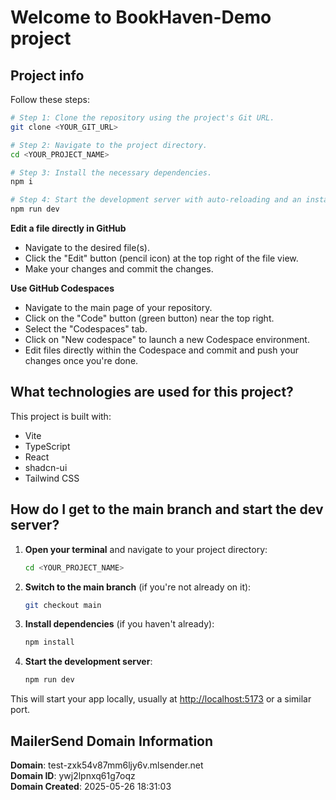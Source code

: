 # Welcome to BookHaven-Demo project

## Project info

Follow these steps:

```sh
# Step 1: Clone the repository using the project's Git URL.
git clone <YOUR_GIT_URL>

# Step 2: Navigate to the project directory.
cd <YOUR_PROJECT_NAME>

# Step 3: Install the necessary dependencies.
npm i

# Step 4: Start the development server with auto-reloading and an instant preview.
npm run dev
```

**Edit a file directly in GitHub**

- Navigate to the desired file(s).
- Click the "Edit" button (pencil icon) at the top right of the file view.
- Make your changes and commit the changes.

**Use GitHub Codespaces**

- Navigate to the main page of your repository.
- Click on the "Code" button (green button) near the top right.
- Select the "Codespaces" tab.
- Click on "New codespace" to launch a new Codespace environment.
- Edit files directly within the Codespace and commit and push your changes once you're done.

## What technologies are used for this project?

This project is built with:

- Vite
- TypeScript
- React
- shadcn-ui
- Tailwind CSS

## How do I get to the main branch and start the dev server?

1. **Open your terminal** and navigate to your project directory:
   ```sh
   cd <YOUR_PROJECT_NAME>
   ```

2. **Switch to the main branch** (if you're not already on it):
   ```sh
   git checkout main
   ```

3. **Install dependencies** (if you haven't already):
   ```sh
   npm install
   ```

4. **Start the development server**:
   ```sh
   npm run dev
   ```

This will start your app locally, usually at [http://localhost:5173](http://localhost:5173) or a similar port.

## MailerSend Domain Information

**Domain**: test-zxk54v87mm6ljy6v.mlsender.net  
**Domain ID**: ywj2lpnxq61g7oqz  
**Domain Created**: 2025-05-26 18:31:03
